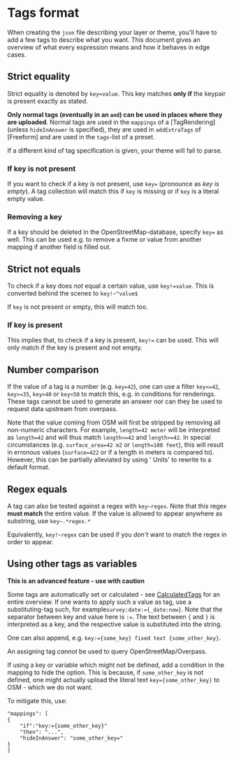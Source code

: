 Tags format
=============

When creating the `json` file describing your layer or theme, you'll have to add a few tags to describe what you want.
This document gives an overview of what every expression means and how it behaves in edge cases.

Strict equality
---------------

Strict equality is denoted by `key=value`. This key matches __only if__ the keypair is present exactly as stated.

**Only normal tags (eventually in an `and`) can be used in places where they are uploaded**. Normal tags are used in
the `mappings` of a [TagRendering] (unless `hideInAnswer` is specified), they are used in `addExtraTags` of [Freeform]
and are used in the `tags`-list of a preset.

If a different kind of tag specification is given, your theme will fail to parse.

### If key is not present

If you want to check if a key is not present, use `key=` (pronounce as *key is empty*). A tag collection will match this
if `key` is missing or if `key` is a literal empty value.

### Removing a key

If a key should be deleted in the OpenStreetMap-database, specify `key=` as well. This can be used e.g. to remove a
fixme or value from another mapping if another field is filled out.

Strict not equals
-----------------

To check if a key does _not_ equal a certain value, use `key!=value`. This is converted behind the scenes
to `key!~^value$`

If `key` is not present or empty, this will match too.

### If key is present

This implies that, to check if a key is present, `key!=` can be used. This will only match if the key is present and not
empty.

Number comparison
-----------------

If the value of a tag is a number (e.g. `key=42`), one can use a filter `key<=42`, `key>=35`, `key>40` or `key<50` to
match this, e.g. in conditions for renderings. These tags cannot be used to generate an answer nor can they be used to
request data upstream from overpass.

Note that the value coming from OSM will first be stripped by removing all non-numeric characters. For
example, `length=42 meter` will be interpreted as `length=42` and will thus match `length<=42` and `length>=42`. In
special circumstances (e.g. `surface_area=42 m2` or `length=100 feet`), this will result in erronous
values (`surface=422` or if a length in meters is compared to). However, this can be partially alleviated by using '
Units' to rewrite to a default format.

Regex equals
------------

A tag can also be tested against a regex with `key~regex`. Note that this regex __must match__ the entire value. If the
value is allowed to appear anywhere as substring, use `key~.*regex.*`

Equivalently, `key!~regex` can be used if you _don't_ want to match the regex in order to appear.


Using other tags as variables
-----------------------------

**This is an advanced feature - use with caution**

Some tags are automatically set or calculated - see [CalculatedTags](CalculatedTags.md) for an entire overview. If one
wants to apply such a value as tag, use a substituting-tag such, for example`survey:date:={_date:now}`. Note that the
separator between key and value here is `:=`. The text between `{` and `}` is interpreted as a key, and the respective
value is substituted into the string.

One can also append, e.g. `key:={some_key} fixed text {some_other_key}`.

An assigning tag _cannot_ be used to query OpenStreetMap/Overpass.

If using a key or variable which might not be defined, add a condition in the mapping to hide the option. This is
because, if `some_other_key` is not defined, one might actually upload the literal text `key={some_other_key}` to OSM -
which we do not want.

To mitigate this, use:

```
"mappings": [
{
    "if":"key:={some_other_key}"
    "then": "...",
    "hideInAnswer": "some_other_key="
}
]
```